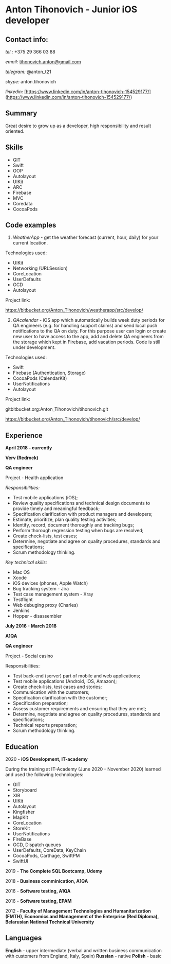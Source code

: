 # Anton Tihonovich - Junior iOS developer

## Contact info:
*tel.:* +375 29 366 03 88

*email:* tihonovich.anton@gmail.com

*telegram:* @anton_t21

*skype:* anton.tihonovich

*linkedin:* [https://www.linkedin.com/in/anton-tihonovich-154529177/] (https://www.linkedin.com/in/anton-tihonovich-154529177/)

## Summary

Great desire to grow up as a developer, high responsibility and result oriented.

## Skills

* GIT
* Swift
* OOP
* Autolayout
* UIKit
* ARC
* Firebase
* MVC
* Coredata
* CocoaPods

## Code examples

1) *WeatherApp* - get the weather forecast (current, hour, daily) for your current location.

Technologies used:
* UIKit
* Networking (URLSession)
* CoreLocation
* UserDefaults
* GCD
* Autolayout

Project link:

https://bitbucket.org/Anton_Tihonovich/weatherapp/src/develop/

2) *QAcalendar* - iOS app which automatically builds week duty periods for QA engineers (e.g. for handling support claims) and send local push notifications to the QA on duty. For this purpose user can login or create new user to have access to the app, add and delete QA engineers from the storage which kept in Firebase, add vacation periods. Code is still under development.

Technologies used:
* Swift
* Firebase (Authentication, Storage)
* CocoaPods (CalendarKit)
* UserNotifications
* Autolayout

Project link:

gitbitbucket.org:Anton_Tihonovich/tihonovich.git

https://bitbucket.org/Anton_Tihonovich/tihonovich/src/develop/

## Experience

__April 2018 - currently__

__Verv (Redrock)__

__QA engineer__

Project - Health application

*Responsibilities:*

* Test mobile applications (iOS);
* Review quality specifications and technical design documents to provide timely and meaningful feedback;
* Specification clarification with product managers and developers;
* Estimate, prioritize, plan quality testing activities;
* Identify, record, document thoroughly and tracking bugs;
* Perform thorough regression testing when bugs are resolved;
* Create check-lists, test cases;
* Determine, negotiate and agree on quality procedures, standards and specifications;
* Scrum methodology thinking.

*Key technical skills:*

* Mac OS
* Xcode
* iOS devices (phones, Apple Watch)
* Bug tracking system - Jira
* Test case management system - Xray
* Testflight
* Web debuging proxy (Charles)
* Jenkins
* Hopper - disassembler

__July 2016 - March 2018__

__A1QA__

__QA engineer__

Project - Social casino

Responsibilities:

* Test back-end (server) part of mobile and web applications;
* Test mobile applications (Android, iOS, Amazon);
* Create check-lists, test cases and stories;
* Communication with the customers;
* Specification clarification with the customer;
* Specification preparation;
* Assess customer requirements and ensuring that they are met;
* Determine, negotiate and agree on quality procedures, standards and specifications;
* Technical reports preparation;
* Scrum methodology thinking.

## Education

2020 - __iOS Development, IT-academy__

During the training at IT-Academy (June 2020 - November 2020) learned and used the following technologies:
* GIT
* Storyboard
* XIB
* UIKit
* Autolayout
* Kingfisher
* MapKit
* CoreLocation
* StoreKit
* UserNotifications
* FireBase
* GCD, Dispatch queues
* UserDefaults, CoreData, KeyChain
* СocoaPods, Carthage, SwiftPM
* SwiftUI

2019 - __The Complete SQL Bootcamp, Udemy__

2018 - __Business comminication, A1QA__

2016 - __Software testing, A1QA__

2016 - __Software testing, EPAM__

2012 - __Faculty of Management Technologies and Humanitarization (FMTH), Economics and Management of the Enterprise (Red Diploma), Belarusian National Technical University__

## Languages

__English__ - upper intermediate (verbal and written business communication with customers from England, Italy, Spain)
__Russian__ - native
__Polish__ - basic